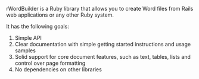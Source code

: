 rWordBuilder is a Ruby library that allows you to create Word files from Rails web applications or any other Ruby system.

It has the following goals:
  1. Simple API
  1. Clear documentation with simple getting started instructions and usage samples
  1. Solid support for core document features, such as text, tables, lists and control over page formatting
  1. No dependencies on other libraries